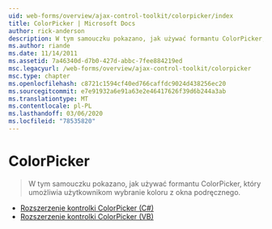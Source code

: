 ```yaml
---
uid: web-forms/overview/ajax-control-toolkit/colorpicker/index
title: ColorPicker | Microsoft Docs
author: rick-anderson
description: W tym samouczku pokazano, jak używać formantu ColorPicker, który umożliwia użytkownikom wybranie koloru z okna podręcznego.
ms.author: riande
ms.date: 11/14/2011
ms.assetid: 7a46340d-d7b0-427d-abbc-7fee884219ed
msc.legacyurl: /web-forms/overview/ajax-control-toolkit/colorpicker
msc.type: chapter
ms.openlocfilehash: c8721c1594cf40ed766caffdc9024d438256ec20
ms.sourcegitcommit: e7e91932a6e91a63e2e46417626f39d6b244a3ab
ms.translationtype: MT
ms.contentlocale: pl-PL
ms.lasthandoff: 03/06/2020
ms.locfileid: "78535820"
---
```

# <a name="colorpicker"></a>ColorPicker

> W tym samouczku pokazano, jak używać formantu ColorPicker, który umożliwia użytkownikom wybranie koloru z okna podręcznego.

- [Rozszerzenie kontrolki ColorPicker (C#)](using-the-colorpicker-control-extender-cs.md)
- [Rozszerzenie kontrolki ColorPicker (VB)](using-the-colorpicker-control-extender-vb.md)
